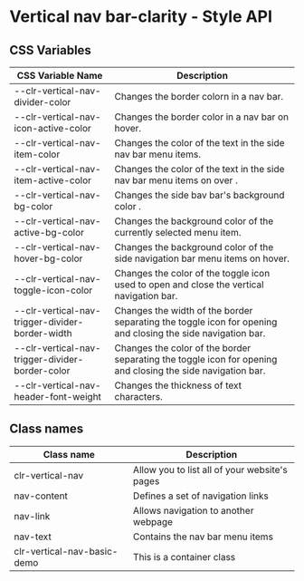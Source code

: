 # Vertical nav bar-clarity - Style API

## CSS Variables

| CSS Variable Name          | Description                                                        |
| -------------------------- | ------------------------------------------------------------------ |
| --clr-vertical-nav-divider-color     | Changes the border colorn in a nav bar.
| --clr-vertical-nav-icon-active-color |  Changes the border color in a nav bar on hover.
| --clr-vertical-nav-item-color        | Changes the color of the text in the side nav bar menu items.
| --clr-vertical-nav-item-active-color | Changes the color of the text in the side nav bar menu items on over .
| --clr-vertical-nav-bg-color          | Changes the side bav bar's background color .
| --clr-vertical-nav-active-bg-color   | Changes the background color of the currently selected menu item.
| --clr-vertical-nav-hover-bg-color    | Changes the background color of the side navigation bar menu items on hover.
| --clr-vertical-nav-toggle-icon-color | Changes the color of the toggle icon used to open and close the vertical navigation bar.
| --clr-vertical-nav-trigger-divider-border-width | Changes the width of the border separating the toggle icon for opening and closing the side navigation bar.
| --clr-vertical-nav-trigger-divider-border-color | Changes the color of the border separating the toggle icon for opening and closing the side navigation bar.
| --clr-vertical-nav-header-font-weight | Changes the thickness of text characters.

## Class names
| Class name                  | Description                              |
| -------------               | ---------------------------------------- |
| clr-vertical-nav            | Allow you to list all of your website's pages |
| nav-content                 |  Defines a set of navigation links |
| nav-link                    | Allows navigation to another webpage |
| nav-text                    | Contains the nav bar menu items |
| clr-vertical-nav-basic-demo | This is a container class |